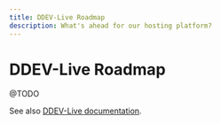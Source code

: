 ```yaml
---
title: DDEV-Live Roadmap
description: What's ahead for our hosting platform?
---
```

# DDEV-Live Roadmap
@TODO

See also [DDEV-Live documentation](https://docs.ddev.com/roadmap/).